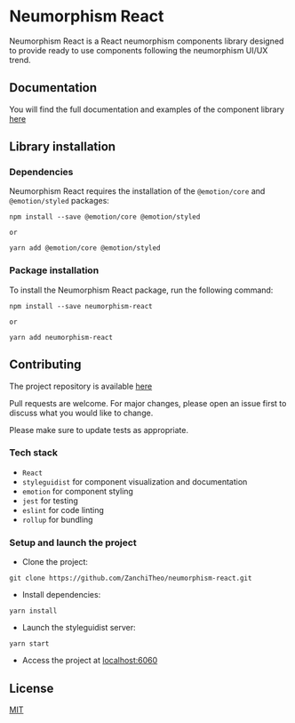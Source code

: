 # Neumorphism React #

Neumorphism React is a React neumorphism components library designed to provide ready to use components following the neumorphism UI/UX trend.

## Documentation ##

You will find the full documentation and examples of the component library [here](https://zanchitheo.github.io/neumorphism-react/)

## Library installation ##

### Dependencies ###

Neumorphism React requires the installation of the `@emotion/core` and `@emotion/styled` packages:

```shell
npm install --save @emotion/core @emotion/styled

or

yarn add @emotion/core @emotion/styled
```

### Package installation ###

To install the Neumorphism React package, run the following command:

```shell
npm install --save neumorphism-react

or

yarn add neumorphism-react
```

## Contributing ##

The project repository is available [here](https://github.com/ZanchiTheo/neumorphism-react)

Pull requests are welcome. For major changes, please open an issue first to discuss what you would like to change.

Please make sure to update tests as appropriate.

### Tech stack ###

- `React`
- `styleguidist` for component visualization and documentation
- `emotion` for component styling
- `jest` for testing
- `eslint` for code linting
- `rollup` for bundling 

### Setup and launch the project ###

- Clone the project:
```shell
git clone https://github.com/ZanchiTheo/neumorphism-react.git
```
- Install dependencies:
```shell
yarn install
```
- Launch the styleguidist server:
```shell
yarn start
```
- Access the project at [localhost:6060](http://localhost:6060)

## License ##

[MIT](https://choosealicense.com/licenses/mit/)